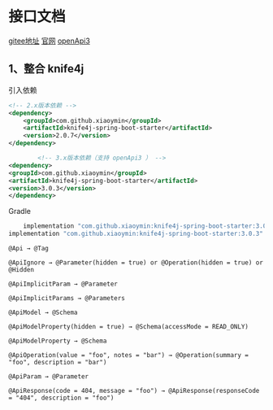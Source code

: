 # 接口文档

[gitee地址](https://gitee.com/xiaoym/knife4j)
[官网](https://doc.xiaominfo.com/)
[openApi3](https://springdoc.org/#migrating-from-springfox)

## 1、整合 knife4j

引入依赖

```xml
<!-- 2.x版本依赖 -->
<dependency>
    <groupId>com.github.xiaoymin</groupId>
    <artifactId>knife4j-spring-boot-starter</artifactId>
    <version>2.0.7</version>
</dependency>

        <!-- 3.x版本依赖（支持 openApi3 ） -->
<dependency>
<groupId>com.github.xiaoymin</groupId>
<artifactId>knife4j-spring-boot-starter</artifactId>
<version>3.0.3</version>
</dependency>
```

Gradle

```groovy
    implementation "com.github.xiaoymin:knife4j-spring-boot-starter:3.0.3"
implementation "com.github.xiaoymin:knife4j-spring-boot-starter:3.0.3"
```


```
@Api → @Tag

@ApiIgnore → @Parameter(hidden = true) or @Operation(hidden = true) or @Hidden

@ApiImplicitParam → @Parameter

@ApiImplicitParams → @Parameters

@ApiModel → @Schema

@ApiModelProperty(hidden = true) → @Schema(accessMode = READ_ONLY)

@ApiModelProperty → @Schema

@ApiOperation(value = "foo", notes = "bar") → @Operation(summary = "foo", description = "bar")

@ApiParam → @Parameter

@ApiResponse(code = 404, message = "foo") → @ApiResponse(responseCode = "404", description = "foo")
```